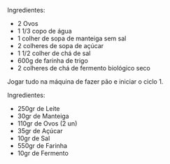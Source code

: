 Ingredientes:  

- 2 Ovos 
- 1 1/3 copo de água 
- 1 colher de sopa de manteiga sem sal 
- 2 colheres de sopa de açúcar 
- 1 1/2 colher de chá de sal 
- 600g de farinha de trigo 
- 2 colheres de chá de fermento biológico seco 

Jogar tudo na máquina de fazer pão e iniciar o ciclo 1.  

Ingredientes:  

- 250gr de Leite 
- 30gr de Manteiga 
- 110gr de Ovos (2 un) 
- 35gr de Açúcar 
- 10gr de Sal 
- 550gr de Farinha 
- 10gr de Fermento 